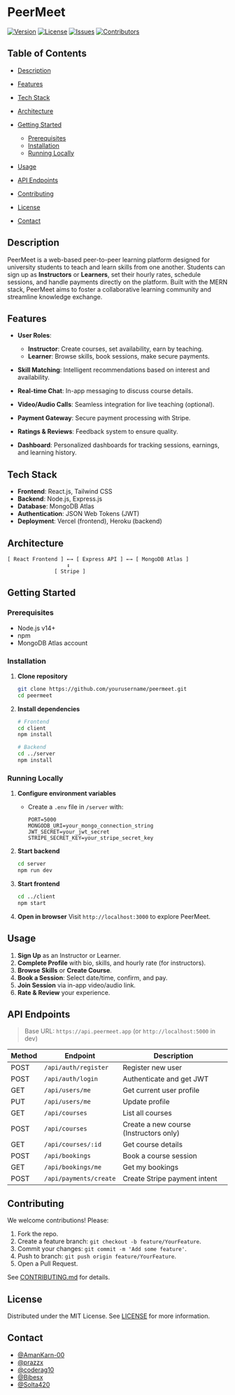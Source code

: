 # PeerMeet

[![Version](https://img.shields.io/badge/version-1.0.0-blue)]()
[![License](https://img.shields.io/badge/license-MIT-green)]()
[![Issues](https://img.shields.io/github/issues/yourusername/peermeet)]()
[![Contributors](https://img.shields.io/github/contributors/yourusername/peermeet)]()

## Table of Contents

* [Description](#description)
* [Features](#features)
* [Tech Stack](#tech-stack)
* [Architecture](#architecture)
* [Getting Started](#getting-started)

  * [Prerequisites](#prerequisites)
  * [Installation](#installation)
  * [Running Locally](#running-locally)
* [Usage](#usage)
* [API Endpoints](#api-endpoints)
* [Contributing](#contributing)
* [License](#license)
* [Contact](#contact)

## Description

PeerMeet is a web-based peer-to-peer learning platform designed for university students to teach and learn skills from one another. Students can sign up as **Instructors** or **Learners**, set their hourly rates, schedule sessions, and handle payments directly on the platform. Built with the MERN stack, PeerMeet aims to foster a collaborative learning community and streamline knowledge exchange.

## Features

* **User Roles**:

  * **Instructor**: Create courses, set availability, earn by teaching.
  * **Learner**: Browse skills, book sessions, make secure payments.
* **Skill Matching**: Intelligent recommendations based on interest and availability.
* **Real-time Chat**: In-app messaging to discuss course details.
* **Video/Audio Calls**: Seamless integration for live teaching (optional).
* **Payment Gateway**: Secure payment processing with Stripe.
* **Ratings & Reviews**: Feedback system to ensure quality.
* **Dashboard**: Personalized dashboards for tracking sessions, earnings, and learning history.

## Tech Stack

* **Frontend**: React.js, Tailwind CSS
* **Backend**: Node.js, Express.js
* **Database**: MongoDB Atlas
* **Authentication**: JSON Web Tokens (JWT)
* **Deployment**: Vercel (frontend), Heroku (backend)

## Architecture

```
[ React Frontend ] ←→ [ Express API ] ←→ [ MongoDB Atlas ]
                   ↕
               [ Stripe ]
```

## Getting Started

### Prerequisites

* Node.js v14+
* npm
* MongoDB Atlas account


### Installation

1. **Clone repository**

   ```bash
   git clone https://github.com/yourusername/peermeet.git
   cd peermeet
   ```

2. **Install dependencies**

   ```bash
   # Frontend
   cd client
   npm install

   # Backend
   cd ../server
   npm install
   ```

### Running Locally

1. **Configure environment variables**

   * Create a `.env` file in `/server` with:

     ```
     PORT=5000
     MONGODB_URI=your_mongo_connection_string
     JWT_SECRET=your_jwt_secret
     STRIPE_SECRET_KEY=your_stripe_secret_key
     ```
2. **Start backend**

   ```bash
   cd server
   npm run dev
   ```
3. **Start frontend**

   ```bash
   cd ../client
   npm start
   ```
4. **Open in browser**
   Visit `http://localhost:3000` to explore PeerMeet.

## Usage

1. **Sign Up** as an Instructor or Learner.
2. **Complete Profile** with bio, skills, and hourly rate (for instructors).
3. **Browse Skills** or **Create Course**.
4. **Book a Session**: Select date/time, confirm, and pay.
5. **Join Session** via in-app video/audio link.
6. **Rate & Review** your experience.

## API Endpoints

> Base URL: `https://api.peermeet.app` (or `http://localhost:5000` in dev)

| Method | Endpoint               | Description                            |
| ------ | ---------------------- | -------------------------------------- |
| POST   | `/api/auth/register`   | Register new user                      |
| POST   | `/api/auth/login`      | Authenticate and get JWT               |
| GET    | `/api/users/me`        | Get current user profile               |
| PUT    | `/api/users/me`        | Update profile                         |
| GET    | `/api/courses`         | List all courses                       |
| POST   | `/api/courses`         | Create a new course (Instructors only) |
| GET    | `/api/courses/:id`     | Get course details                     |
| POST   | `/api/bookings`        | Book a course session                  |
| GET    | `/api/bookings/me`     | Get my bookings                        |
| POST   | `/api/payments/create` | Create Stripe payment intent           |

## Contributing

We welcome contributions! Please:

1. Fork the repo.
2. Create a feature branch: `git checkout -b feature/YourFeature`.
3. Commit your changes: `git commit -m 'Add some feature'`.
4. Push to branch: `git push origin feature/YourFeature`.
5. Open a Pull Request.

See [CONTRIBUTING.md](CONTRIBUTING.md) for details.

## License

Distributed under the MIT License. See [LICENSE](LICENSE) for more information.

## Contact
- [@AmanKarn-00](https://github.com/AmanKarn-00)
- [@prazzx](https://github.com/prazzx)
- [@coderag10](https://github.com/coderag10)
- [@Bibesx](https://github.com/Bibesx)
- [@Solta420](https://github.com/Solta420)
